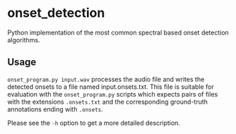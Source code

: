 onset_detection
===============

Python implementation of the most common spectral based onset detection algorithms.

Usage
-----
`onset_program.py input.wav` processes the audio file and writes the detected onsets to a file named input.onsets.txt. This file is suitable for evaluation with the `onset_program.py` scripts which expects pairs of files with the extensions `.onsets.txt` and the corresponding ground-truth annotations ending with `.onsets`.

Please see the `-h` option to get a more detailed description.

